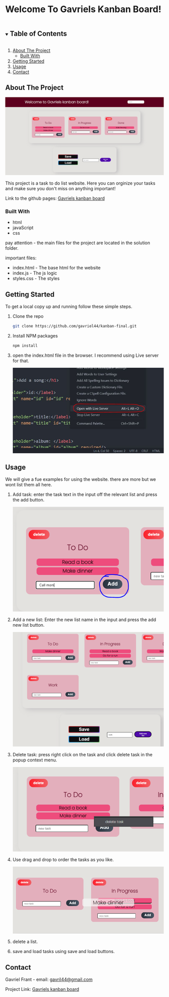 # Welcome To Gavriels Kanban Board!

<!-- TABLE OF CONTENTS -->
<details open="open">
  <summary><h2 style="display: inline-block">Table of Contents</h2></summary>
  <ol>
    <li>
      <a href="#about-the-project">About The Project</a>
      <ul>
        <li><a href="#built-with">Built With</a></li>
      </ul>
    </li>
    <li>
      <a href="#getting-started">Getting Started</a>
    </li>
    <li><a href="#usage">Usage</a></li>
    <li><a href="#contact">Contact</a></li>
  </ol>
</details>

<!-- ABOUT THE PROJECT -->

## About The Project

![Live server](solution/readMeImages/front.PNG?raw=true 'Live_server')

This project is a task to do list website. Here you can orginize your tasks
and make sure you don't miss on anything important!

Link to the github pages: [Gavriels kanban board](https://www.example.com)

### Built With

- html
- javaScript
- css

pay attention - the main files for the project are located in the solution folder.

important files:

- index.html - The base html for the website
- index.js - The js logic
- styles.css - The styles

<!-- GETTING STARTED -->

## Getting Started

To get a local copy up and running follow these simple steps.

1. Clone the repo
   ```sh
   git clone https://github.com/gavriel44/kanban-final.git
   ```
2. Install NPM packages
   ```sh
   npm install
   ```
3. open the index.html file in the browser. I recommend using Live server for that.

   ![Live server](solution/readMeImages/Live_server.JPG?raw=true 'Live_server')

<!-- USAGE EXAMPLES -->

## Usage

We will give a fue examples for using the website. there are more but we wont list them all here.

1. Add task:
   enter the task text in the input off the relevant list and press the add button.

   ![add task](solution\readMeImages\addTask.PNG?raw=true 'Live_server')

2. Add a new list:
   Enter the new list name in the input and press the add new list button.

   ![add new list](solution/readMeImages/addNewList.PNG?raw=true 'Live_server')

3. Delete task:
   press right click on the task and click delete task in the popup context menu.

   ![delete task](solution/readMeImages/deleteTask.PNG?raw=true 'Live_server')

4. Use drag and drop to order the tasks as you like.

   ![drag and drop](solution/readMeImages/dragAndDrop.PNG?raw=true 'Live_server')

5. delete a list.

6. save and load tasks using save and load buttons.

<!-- CONTACT -->

## Contact

Gavriel Frant - email: gavril44@gmail.com

Project Link: [Gavriels kanban board](https://www.example.com)
